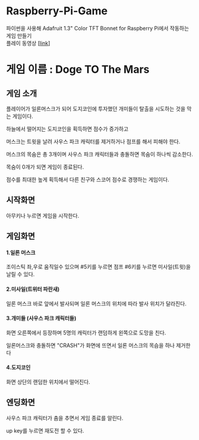 # Raspberry-Pi-Game

파이썬을 사용해 Adafruit 1.3" Color TFT Bonnet for Raspberry Pi에서 작동하는 게임 만들기 </br>
플레이 동영상 [[link](https://youtube.com/watch?v=M_NosdPnc04)]

# 게임 이름 : Doge TO The Mars
## 게임 소개
플레이어가 일론머스크가 되어 도지코인에 투자했던 개미들이 탈출을 시도하는 것을 막는 게임이다.</br>

하늘에서 떨어지는 도지코인을 획득하면 점수가 증가하고</br>

머스크는 트윗을 날려 사우스 파크 캐릭터를 제거하거나 점프를 해서 피해야 한다.</br>

머스크의 목숨은 총 3개이며 사우스 파크 캐릭터들과 충돌하면 목숨이 하나씩 감소한다. </br>

목숨이 0개가 되면 게임이 종료된다. </br>

점수를 최대한 높게 획득해서 다른 친구와 스코어 점수로 경쟁하는 게임이다.
</br>
## 시작화면
아무키나 누르면 게임을 시작한다.
</br>
## 게임화면
#### 1.일론 머스크
조이스틱 좌,우로 움직일수 있으며 #5키를 누르면 점프 #6키를 누르면 미사일(트윗)을 날릴 수 있다.

#### 2.미사일(트위터 파란새)
일론 머스크 바로 앞에서 발사되며 일론 머스크의 위치에 따라 발사 위치가 달라진다.

#### 3.개미들 (사우스 파크 캐릭터들)
화면 오른쪽에서 등장하며 5명의 캐릭터가 랜덤하게 왼쪽으로 도망을 친다. </br>

일론머스크와 충돌하면 "CRASH"가 화면에 뜨면서 일론 머스크의 목슴을 하나 제거한다

#### 4.도지코인
화면 상단의 랜덤한 위치에서 떨어진다.
</br>

## 엔딩화면
사우스 파크 캐릭터가 춤을 추면서 게임 종료를 알린다.</br>

up key를 누르면 재도전 할 수 있다.

